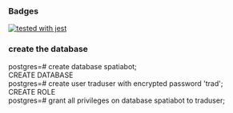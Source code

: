 ### Badges

[![tested with jest](https://img.shields.io/badge/tested_with-jest-99424f.svg)](https://github.com/facebook/jest)

### create the database

postgres=# create database spatiabot;    
CREATE DATABASE    
postgres=# create user traduser with encrypted password 'trad';    
CREATE ROLE    
postgres=# grant all privileges on database spatiabot to traduser;    
